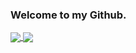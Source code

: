### Welcome to my Github.

<a href="https://github.com/anuraghazra/github-readme-stats">
  <img align="center" src="https://github-readme-stats.vercel.app/api?username=MathisGauthey&count_private=true&show_icons=true&theme=github_light" />
</a>
<a href="https://github.com/anuraghazra/github-readme-stats">
  <img align="center" src="https://github-readme-stats.vercel.app/api/top-langs/?username=MathisGauthey&langs_count=5&theme=github_light" />
</a>
